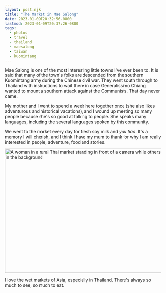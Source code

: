 ```yaml
---
layout: post.njk
title: "The Market in Mae Salong"
date: 2023-01-09T20:32:56-0800
lastmod: 2023-01-09T20:37:26-0800
tags: 
  - photos
  - travel
  - thailand
  - maesalong
  - taiwan
  - kuomintang
---
```

Mae Salong is one of the most interesting little towns I've ever been to. It is said that many of the town's folks are descended from the southern Kuomintang army during the Chinese civil war. They went south through to Thailand with instructions to wait there in case Generalissimo Chiang wanted to mount a southern attack against the Communists. That day never came.  

My mother and I went to spend a week here together once (she also likes adventurous and historical vacations), and I wound up meeting so many people because she's so good at talking to people. She speaks many languages, including the several languages spoken by this community.

We went to the market every day for fresh soy milk and *you tiao*. It's a memory I will cherish, and I think I have my mum to thank for why I am really interested in people, adventure, food and stories.

<img src="/photos/uploads/6b6cf1805f.jpg" width="600" height="399" alt="A woman in a rural Thai market standing in front of a camera while others do business in the background" />

I love the wet markets of Asia, especially in Thailand. There's always so much to see, so much to eat.
